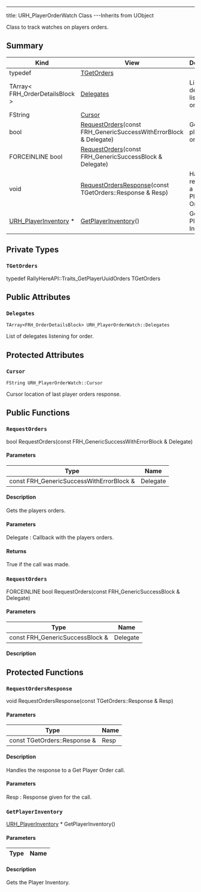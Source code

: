 ---
title: URH_PlayerOrderWatch Class
---Inherits from UObject

Class to track watches on players orders.

## Summary
| Kind | View | Description |
|------|------|-------------|
|typedef|[TGetOrders](/unreal-plugins/all/classurh__playerorderwatch/#classURH__PlayerOrderWatch_1a03e5d9d2f3bb8f880e1b937a6210a655)||
|TArray< FRH_OrderDetailsBlock >|[Delegates](/unreal-plugins/all/classurh__playerorderwatch/#classURH__PlayerOrderWatch_1a478e3d65d0b3ef1816a434fab2a2434e)|List of delegates listening for order.|
|FString|[Cursor](/unreal-plugins/all/classurh__playerorderwatch/#classURH__PlayerOrderWatch_1ac296a67c627387c8eec532497fd458fc)||
|bool|[RequestOrders](/unreal-plugins/all/classurh__playerorderwatch/#classURH__PlayerOrderWatch_1a8e3771a7606e875a82480d14c0eda10d)(const FRH_GenericSuccessWithErrorBlock & Delegate)|Gets the players orders.|
|FORCEINLINE bool|[RequestOrders](/unreal-plugins/all/classurh__playerorderwatch/#classURH__PlayerOrderWatch_1a0971ebca21c2bc89f3a6e26994912a3c)(const FRH_GenericSuccessBlock & Delegate)||
|void|[RequestOrdersResponse](/unreal-plugins/all/classurh__playerorderwatch/#classURH__PlayerOrderWatch_1a156cada0b20a90e20017c618b28b1723)(const TGetOrders::Response & Resp)|Handles the response to a Get Player Order call.|
|[URH_PlayerInventory](/unreal-plugins/all/classurh__playerinventory/#classURH__PlayerInventory) *|[GetPlayerInventory](/unreal-plugins/all/classurh__playerorderwatch/#classURH__PlayerOrderWatch_1a49c22be3b3f0b9e3ef8170766cb1b392)()|Gets the Player Inventory.|
## Private Types



### `TGetOrders` <a id="classURH__PlayerOrderWatch_1a03e5d9d2f3bb8f880e1b937a6210a655"></a>

typedef RallyHereAPI::Traits_GetPlayerUuidOrders TGetOrders





## Public Attributes



### `Delegates` <a id="classURH__PlayerOrderWatch_1a478e3d65d0b3ef1816a434fab2a2434e"></a>

`TArray<FRH_OrderDetailsBlock> URH_PlayerOrderWatch::Delegates`

List of delegates listening for order.





## Protected Attributes



### `Cursor` <a id="classURH__PlayerOrderWatch_1ac296a67c627387c8eec532497fd458fc"></a>

`FString URH_PlayerOrderWatch::Cursor`



Cursor location of last player orders response. 




## Public Functions



### `RequestOrders` <a id="classURH__PlayerOrderWatch_1a8e3771a7606e875a82480d14c0eda10d"></a>

bool RequestOrders(const FRH_GenericSuccessWithErrorBlock & Delegate)

#### Parameters

| Type | Name |
|------|------|
|const FRH_GenericSuccessWithErrorBlock &|Delegate|

#### Description

Gets the players orders.


#### Parameters

Delegate
: Callback with the players orders. 

#### Returns
True if the call was made. 



### `RequestOrders` <a id="classURH__PlayerOrderWatch_1a0971ebca21c2bc89f3a6e26994912a3c"></a>

FORCEINLINE bool RequestOrders(const FRH_GenericSuccessBlock & Delegate)

#### Parameters

| Type | Name |
|------|------|
|const FRH_GenericSuccessBlock &|Delegate|

#### Description







## Protected Functions



### `RequestOrdersResponse` <a id="classURH__PlayerOrderWatch_1a156cada0b20a90e20017c618b28b1723"></a>

void RequestOrdersResponse(const TGetOrders::Response & Resp)

#### Parameters

| Type | Name |
|------|------|
|const TGetOrders::Response &|Resp|

#### Description

Handles the response to a Get Player Order call.


#### Parameters

Resp
: Response given for the call. 



### `GetPlayerInventory` <a id="classURH__PlayerOrderWatch_1a49c22be3b3f0b9e3ef8170766cb1b392"></a>

[URH_PlayerInventory](/unreal-plugins/all/classurh__playerinventory/#classURH__PlayerInventory) * GetPlayerInventory()

#### Parameters

| Type | Name |
|------|------|

#### Description

Gets the Player Inventory.





